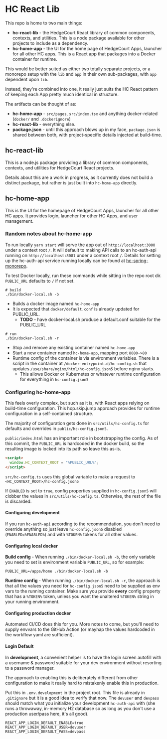 # HC React Lib

This repo is home to two main things:

- **hc-react-lib** - the HedgeCourt React library of common components, contexts, and utilities. This is a node package available for other projects to include as a dependency.
- **hc-home-app** - the UI for the home page of HedgeCourt Apps, launcher for all other HC apps. This is a React app that packages into a Docker container for runtime.

This would be better suited as either two totally separate projects, or a monorepo setup with the `lib` and `app` in their own sub-packages, with `app` dependent upon `lib`.

Instead, they're combined into one, it really just suits the HC React pattern of keeping each App pretty much identical in structure.

The artifacts can be thought of as:

- **hc-home-app** - `src/pages`, `src/index.tsx` and anything docker-related (`docker/` and `.dockerignore`)
- **hc-react-lib** - everything else.
- **package.json** - until this approach blows up in my face, `package.json` is shared between both, with project-specific details injected at build-time.

## hc-react-lib

This is a node.js package providing a library of common components, contexts, and utilities for HedgeCourt React projects.

Details about this are a work in progress, as it currently does not build a distinct package, but rather is just built into `hc-home-app` directly.

## hc-home-app

This is the UI for the homepage of HedgeCourt Apps, launcher for all other HC apps. It provides login, launcher for other HC Apps, and user management.

### Random notes about hc-home-app

To run locally `yarn start` will serve the app out of `http://localhost:3000` under a context root `/`. It will default
to making API calls to an hc-auth-api running on `http://localhost:8081` under a context root `/`. Details for setting
up the hc-auth-api service running locally can be found at [hc-spring-monorepo](https://github.com/esasiela/hc-spring-monorepo).

To test Docker locally, run these commands while sitting in the repo root dir. `PUBLIC_URL` defaults to `/` if not set.

```shell
# build
./bin/docker-local.sh -b
```

- Builds a docker image named `hc-home-app`
- It is expected that `docker/default.conf` is already updated for PUBLIC_URL.
  - **TODO** - have docker-local.sh produce a default.conf suitable for the PUBLIC_URL

```shell
# run
./bin/docker-local.sh -r
```

- Stop and remove any existing container named `hc-home-app`
- Start a new container named `hc-home-app`, mapping port `8080->80`
- Runtime config of the container is via environment variables. There is a script in the container at `/docker-entrypoint.d/hc-config.sh` that updates `/use/share/nginx/html/hc-config.json5` before nginx starts.
  - This allows Docker or Kubernetes or whatever runtime configuration for everything in `hc-config.json5`

### Configuring hc-home-app

This feels overly complex, but such as it is, with React apps relying on build-time configuration. This hop.skip.jump approach provides for runtime configuration in a self-contained structure.

The majority of configuration gets done in `src/utils/hc-config.ts` for defaults and overrides in `public/hc-config.json5`.

`public/index.html` has an important role in bootstrapping the config. As of this commit, the `PUBLIC_URL` is hardcoded in the docker build, so the resulting image is locked into its path so leave this as-is.

```html
<script>
  window.HC_CONTEXT_ROOT = '%PUBLIC_URL%';
</script>
```

`src/hc-config.ts` uses this global variable to make a request to `<HC_CONTEXT_ROOT>/hc-config.json5`

If `ENABLED` is set to `true`, config properties supplied in `hc-config.json5` will clobber the values in `src/utils/hc-config.ts`.
Otherwise, the rest of the file is discarded.

#### Configuring development

If you run `hc-auth-api` according to the recommendation, you don't need to override anything so just leave `hc-config.json5` disabled (`ENABLED=%ENABLED%`) and with `%TOKEN%` tokens for all other values.

#### Configuring local docker

**Build config** - When running `./bin/docker-local.sh -b`, the only variable you need to set is environment variable `PUBLIC_URL`, so for example:

```shell
PUBLIC_URL=/apps/home ./bin/docker-local.sh -b
```

**Runtime config** - When running `./bin/docker-local.sh -r`, the approach is that all the values you need for `hc-config.json5` need to be supplied as env vars to the running container. Make sure you provide **every** config property that has a `%TOKEN%` token, unless you want the unaltered `%TOKEN%` string in your running environment.

#### Configuring production docker

Automated CI/CD does this for you. More notes to come, but you'll need to supply envvars to the GitHub Action (or mayhap the values hardcoded in the workflow yaml are sufficient).

#### Login Default

In **development**, a convenient helper is to have the login screen autofill with a username & password suitable for your dev environment without resorting to a password manager.

The approach to enabling this is deliberately different from other configuration to make it really hard to mistakenly enable this in production.

Put this in `.env.development` in the project root. This file is already in `.gitignore` but it is a good idea to verify that now. The `devuser` and `devpass` should match what you initialize your development `hc-auth-api` with (she runs a throwaway, in-memory H2 database so as long as you don't use a production user/pass here, it's all good).

```text
REACT_APP_LOGIN_DEFAULT_ENABLE=true
REACT_APP_LOGIN_DEFAULT_USER=devuser
REACT_APP_LOGIN_DEFAULT_PASS=devpass
```
